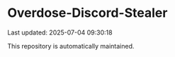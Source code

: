 # Overdose-Discord-Stealer

Last updated: 2025-07-04 09:30:18

This repository is automatically maintained.

